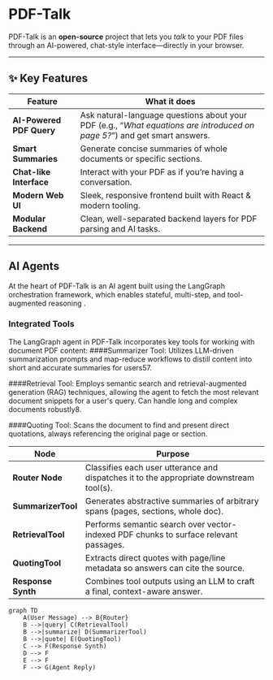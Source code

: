 # PDF-Talk

PDF-Talk is an **open-source** project that lets you _talk_ to your PDF files through an AI-powered, chat-style interface—directly in your browser.

---

## ✨ Key Features

| Feature | What it does |
|---------|--------------|
| **AI-Powered PDF Query** | Ask natural-language questions about your PDF (e.g., “_What equations are introduced on page 5?_”) and get smart answers. |
| **Smart Summaries** | Generate concise summaries of whole documents or specific sections. |
| **Chat-like Interface** | Interact with your PDF as if you’re having a conversation. |
| **Modern Web UI** | Sleek, responsive frontend built with React & modern tooling. |
| **Modular Backend** | Clean, well-separated backend layers for PDF parsing and AI tasks. |

---

## AI Agents 
At the heart of PDF-Talk is an AI agent built using the LangGraph orchestration framework, which enables stateful, multi-step, and tool-augmented reasoning .
### Integrated Tools
The LangGraph agent in PDF-Talk incorporates key tools for working with document PDF content:
####Summarizer Tool: Utilizes LLM-driven summarization prompts and map-reduce workflows to distill content into short and accurate summaries for users57.

####Retrieval Tool: Employs semantic search and retrieval-augmented generation (RAG) techniques, allowing the agent to fetch the most relevant document snippets for a user's query. Can handle long and complex documents robustly8.

####Quoting Tool: Scans the document to find and present direct quotations, always referencing the original page or section.

| Node               | Purpose                                                                           |
|--------------------|-----------------------------------------------------------------------------------|
| **Router Node**    | Classifies each user utterance and dispatches it to the appropriate downstream tool(s). |
| **SummarizerTool** | Generates abstractive summaries of arbitrary spans (pages, sections, whole doc).  |
| **RetrievalTool**  | Performs semantic search over vector-indexed PDF chunks to surface relevant passages. |
| **QuotingTool**    | Extracts direct quotes with page/line metadata so answers can cite the source.     |
| **Response Synth** | Combines tool outputs using an LLM to craft a final, context-aware answer.         |

```mermaid
graph TD
    A(User Message) --> B{Router}
    B -->|query| C(RetrievalTool)
    B -->|summarize| D(SummarizerTool)
    B -->|quote| E(QuotingTool)
    C --> F(Response Synth)
    D --> F
    E --> F
    F --> G(Agent Reply)
